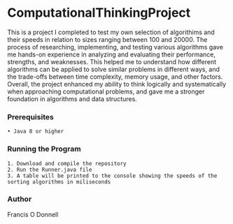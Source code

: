 # ComputationalThinkingProject
This is a project I completed to test my own selection of algorithims and their speeds in relation to sizes ranging between 100 and 20000.
The process of researching, implementing, and testing various algorithms gave me hands-on experience in analyzing and evaluating their performance,
strengths, and weaknesses. This helped me to understand how different algorithms can be applied to solve similar problems in different ways, 
and the trade-offs between time complexity, memory usage, and other factors. Overall, the project enhanced my ability to think logically and 
systematically when approaching computational problems, and gave me a stronger foundation in algorithms and data structures.

### Prerequisites
    • Java 8 or higher
    
### Running the Program
    1. Download and compile the repository
    2. Run the Runner.java file
    3. A table will be printed to the console showing the speeds of the sorting algorithms in miliseconds
    
    
### Author
Francis O Donnell
